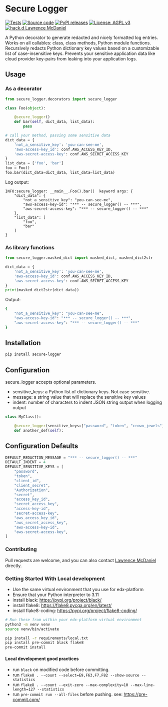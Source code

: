 # Secure Logger

[![Tests](https://github.com/lpm0073/secure-logger/actions/workflows/tests.yml/badge.svg)](https://github.com/lpm0073/secure-logger/actions)
[![Source code](https://img.shields.io/static/v1?logo=github&label=Git&style=flat-square&color=brightgreen&message=Source%20code)](https://github.com/lpm0073/secure-logger)
[![PyPI releases](https://img.shields.io/pypi/v/secure-logger?logo=python&logoColor=white)](https://pypi.org/project/secure-logger)
[![License: AGPL v3](https://img.shields.io/badge/License-AGPL_v3-blue.svg)](https://www.gnu.org/licenses/agpl-3.0)
[![hack.d Lawrence McDaniel](https://img.shields.io/badge/hack.d-Lawrence%20McDaniel-orange.svg)](https://lawrencemcdaniel.com)

A Python decorator to generate redacted and nicely formatted log entries. Works on all callables: class, class methods, Python module functions. Recursively redacts Python dictionary key values based on a customizable list of case-insensitive keys. Prevents your sensitive application data like cloud provider key-pairs from leaking into your application logs.

## Usage

### As a decorator

```python
from secure_logger.decorators import secure_logger

class Foo(object):

    @secure_logger()
    def bar(self, dict_data, list_data):
        pass

# call your method, passing some sensitive data
dict_data = {
    'not_a_sensitive_key': 'you-can-see-me',
    'aws-access-key_id': conf.AWS_ACCESS_KEY_ID,
    'aws-secret-access-key': conf.AWS_SECRET_ACCESS_KEY
}
list_data = ['foo', 'bar']
foo = Foo()
foo.bar(dict_data=dict_data, list_data=list_data)
```

Log output:

```log
INFO:secure_logger: __main__.Foo().bar()  keyword args: {
    "dict_data": {
        "not_a_sensitive_key": "you-can-see-me",
        "aws-access-key-id": "*** -- secure_logger() -- ***",
        "aws-secret-access-key": "*** -- secure_logger() -- ***"
    },
    "list_data": [
        "foo",
        "bar"
    ]
}
```

### As library functions

```python
from secure_logger.masked_dict import masked_dict, masked_dict2str

dict_data = {
    'not_a_sensitive_key': 'you-can-see-me',
    'aws-access-key_id': conf.AWS_ACCESS_KEY_ID,
    'aws-secret-access-key': conf.AWS_SECRET_ACCESS_KEY
}
print(masked_dict2str(dict_data))
```

Output:

```bash
{
    "not_a_sensitive_key": "you-can-see-me",
    "aws-access-key-id": "*** -- secure_logger() -- ***",
    "aws-secret-access-key": "*** -- secure_logger() -- ***"
}
```

## Installation

```bash
pip install secure-logger
```

## Configuration

secure_logger accepts optional parameters.

- sensitive_keys: a Python list of dictionary keys. Not case sensitive.
- message: a string value that will replace the sensitive key values
- indent: number of characters to indent JSON string output when logging output

```python
class MyClass():

    @secure_logger(sensitive_keys=["password", "token", "crown_jewels"], message="***", indent=4)
    def another_def(self):
```

## Configuration Defaults

```python
DEFAULT_REDACTION_MESSAGE = "*** -- secure_logger() -- ***"
DEFAULT_INDENT = 4
DEFAULT_SENSITIVE_KEYS = [
    "password",
    "token",
    "client_id",
    "client_secret",
    "Authorization",
    "secret",
    "access_key_id",
    "secret_access_key",
    "access-key-id",
    "secret-access-key",
    "aws_access_key_id",
    "aws_secret_access_key",
    "aws-access-key-id",
    "aws-secret-access-key",
]
```


### Contributing

Pull requests are welcome, and you can also contact [Lawrence McDaniel](https://lawrencemcdaniel.com/contact) directly.

### Getting Started With Local development

- Use the same virtual environment that you use for edx-platform
- Ensure that your Python interpreter to 3.11
- install black: <https://pypi.org/project/black/>
- install flake8: <https://flake8.pycqa.org/en/latest/>
- install flake8-coding: <https://pypi.org/project/flake8-coding/>

```bash
# Run these from within your edx-platform virtual environment
python3 -m venv venv
source venv/bin/activate

pip install -r requirements/local.txt
pip install pre-commit black flake8
pre-commit install
```

#### Local development good practices

- run `black` on modified code before committing.
- run `flake8 . --count --select=E9,F63,F7,F82 --show-source --statistics`
- run `flake8 . --count --exit-zero --max-complexity=10 --max-line-length=127 --statistics`
- run `pre-commit run --all-files` before pushing. see: <https://pre-commit.com/>
